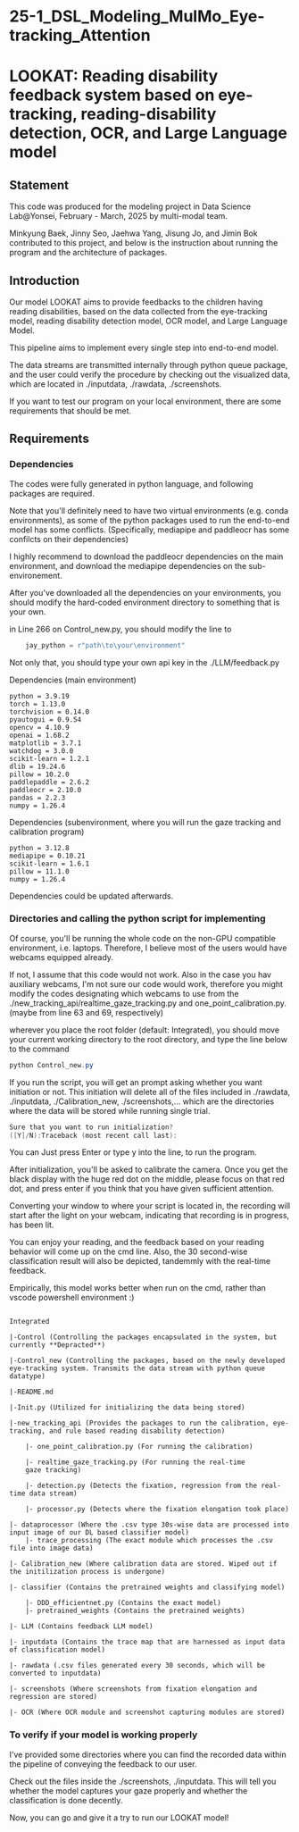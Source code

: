 # 25-1_DSL_Modeling_MulMo_Eye-tracking_Attention
# LOOKAT: Reading disability feedback system based on eye-tracking, reading-disability detection, OCR, and Large Language model

## Statement
This code was produced for the modeling project in Data Science Lab@Yonsei, February - March, 2025 by multi-modal team. 

Minkyung Baek, Jinny Seo, Jaehwa Yang, Jisung Jo, and Jimin Bok contributed to this project, and below is the instruction about running the program and the architecture of packages.


## Introduction
Our model LOOKAT aims to provide feedbacks to the children having reading disabilities, based on the data collected from the eye-tracking
model, reading disability detection model, OCR model, and Large Language Model.

This pipeline aims to implement every single step into end-to-end model.

The data streams are transmitted internally through python queue package, and the user could verify the procedure by checking out the visualized data, which are located in ./inputdata, ./rawdata, ./screenshots. 

If you want to test our program on your local environment, there are some requirements that should be met.

## Requirements

### Dependencies

The codes were fully generated in python language, and following packages are required.

Note that you'll definitely need to have two virtual environments (e.g. conda environments), as some of the python packages used to run the end-to-end model has some conflicts. (Specifically, mediapipe and paddleocr has some confilcts on their dependencies)

I highly recommend to download the paddleocr dependencies on the main environment, and download the mediapipe dependencies on the sub-environement.

After you've downloaded all the dependencies on your environments, you should modify the hard-coded environment directory to something that is your own. 

in Line 266 on Control_new.py, you should modify the line to
```python
    jay_python = r"path\to\your\environment"
```

Not only that, you should type your own api key in the ./LLM/feedback.py

Dependencies (main environment)

    python = 3.9.19
    torch = 1.13.0
    torchvision = 0.14.0
    pyautogui = 0.9.54
    opencv = 4.10.9
    openai = 1.68.2
    matplotlib = 3.7.1
    watchdog = 3.0.0
    scikit-learn = 1.2.1
    dlib = 19.24.6
    pillow = 10.2.0
    paddlepaddle = 2.6.2
    paddleocr = 2.10.0
    pandas = 2.2.3
    numpy = 1.26.4

Dependencies (subenvironment, where you will run the gaze tracking and calibration program)

    python = 3.12.8
    mediapipe = 0.10.21
    scikit-learn = 1.6.1
    pillow = 11.1.0
    numpy = 1.26.4

Dependencies could be updated afterwards.
    
### Directories and calling the python script for implementing

Of course, you'll be running the whole code on the non-GPU compatible environment, i.e. laptops. Therefore, I believe most of the users would have webcams equipped already.

If not, I assume that this code would not work. Also in the case you hav auxiliary webcams, I'm not sure our code would work, therefore you might modify the codes designating which webcams to use from the ./new_tracking_api/realtime_gaze_tracking.py and one_point_calibration.py. (maybe from line 63 and 69, respectively)

wherever you place the root folder (default: Integrated), you should move your current working directory to the root directory, and type the line below to the command

```powershell
python Control_new.py
```
If you run the script, you will get an prompt asking whether you want initiation or not. 
This initiation will delete all of the files included in ./rawdata, ./inputdata, ./Calibration_new, ./screenshots,...
which are the directories where the data will be stored while running single trial.

```powershell
Sure that you want to run initialization?
([Y]/N):Traceback (most recent call last):
```
You can Just press Enter or type y into the line, to run the program.

After initialization, you'll be asked to calibrate the camera. Once you get the black display with the huge red dot on the middle, please focus on that red dot, and press enter if you think that you have given sufficient attention.

Converting your window to where your script is located in, the recording will start after the light on your webcam, indicating that recording is in progress, has been lit.

You can enjoy your reading, and the feedback based on your reading behavior will come up on the cmd line. Also, the 30 second-wise classification result will also be depicted, tandemmly with the real-time feedback.

Empirically, this model works better when run on the cmd, rather than vscode powershell environment :)

```

Integrated

|-Control (Controlling the packages encapsulated in the system, but currently **Depracted**)

|-Control_new (Controlling the packages, based on the newly developed eye-tracking system. Transmits the data stream with python queue datatype)

|-README.md

|-Init.py (Utilized for initializing the data being stored)

|-new_tracking_api (Provides the packages to run the calibration, eye-tracking, and rule based reading disability detection)

    |- one_point_calibration.py (For running the calibration)

    |- realtime_gaze_tracking.py (For running the real-time 
    gaze tracking)

    |- detection.py (Detects the fixation, regression from the real-time data stream)

    |- processor.py (Detects where the fixation elongation took place)

|- dataprocessor (Where the .csv type 30s-wise data are processed into input image of our DL based classifier model)
    |- trace_processing (The exact module which processes the .csv file into image data)

|- Calibration_new (Where calibration data are stored. Wiped out if the initilization process is undergone)

|- classifier (Contains the pretrained weights and classifying model)

    |- DDD_efficientnet.py (Contains the exact model)
    |- pretrained_weights (Contains the pretrained weights)

|- LLM (Contains feedback LLM model)

|- inputdata (Contains the trace map that are harnessed as input data of classification model)

|- rawdata (.csv files generated every 30 seconds, which will be converted to inputdata)

|- screenshots (Where screenshots from fixation elongation and regression are stored)

|- OCR (Where OCR module and screenshot capturing modules are stored)

```

### To verify if your model is working properly

I've provided some directories where you can find the recorded data within the pipeline of conveying the feedback to our user.

Check out the files inside the ./screenshots, ./inputdata. This will tell you whether the model captures your gaze properly and whether the classification is done decently.

Now, you can go and give it a try to run our LOOKAT model!
